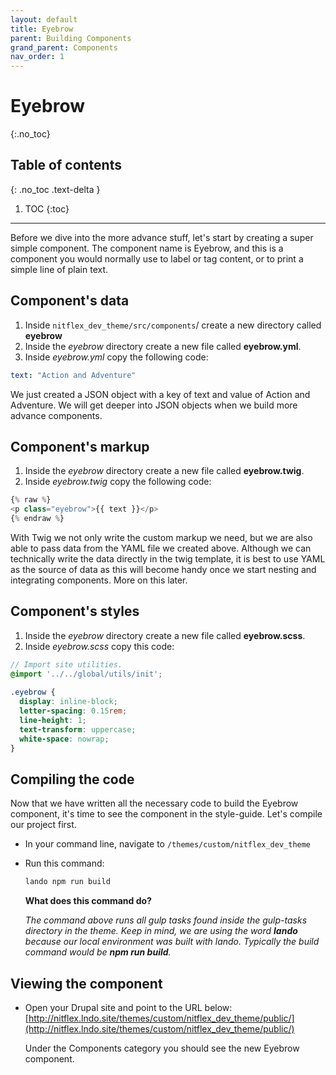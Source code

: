 ```yaml
---
layout: default
title: Eyebrow
parent: Building Components
grand_parent: Components
nav_order: 1
---
```


# Eyebrow
{:.no_toc}

## Table of contents
{: .no_toc .text-delta }

1. TOC
{:toc}

---

Before we dive into the more advance stuff, let's start by creating a super simple component. The component name is Eyebrow, and this is a component you would normally use to label or tag content, or to print a simple line of plain text.

## Component's data
1. Inside `nitflex_dev_theme/src/components`/ create a new directory called **eyebrow**
2. Inside the _eyebrow_ directory create a new file called **eyebrow.yml**.
3. Inside _eyebrow.yml_ copy the following code:

```yaml
text: "Action and Adventure"
```

We just created a JSON object with a key of text and value of Action and Adventure. We will get deeper into JSON objects when we build more advance components.

## Component's markup
1. Inside the _eyebrow_ directory create a new file called **eyebrow.twig**.
2. Inside _eyebrow.twig_ copy the following code:

```php
{% raw %}
<p class="eyebrow">{{ text }}</p>
{% endraw %}
```

With Twig we not only write the custom markup we need, but we are also able to pass data from the YAML file we created above.  Although we can technically write the data directly in the twig template, it is best to use YAML as the source of data as this will become handy once we start nesting and integrating components.  More on this later.

## Component's styles
1. Inside the _eyebrow_ directory create a new file called **eyebrow.scss**.
2. Inside _eyebrow.scss_ copy this code:

```scss
// Import site utilities.
@import '../../global/utils/init';
​
.eyebrow {
  display: inline-block;
  letter-spacing: 0.15rem;
  line-height: 1;
  text-transform: uppercase;
  white-space: nowrap;
}
```

## Compiling the code
Now that we have written all the necessary code to build the Eyebrow component, it's time to see the component in the style-guide. Let's compile our project first.

* In your command line, navigate to `/themes/custom/nitflex_dev_theme`
* Run this command:
    ```bash
    lando npm run build
    ```

    **What does this command do?**

    _The command above runs all gulp tasks found inside the gulp-tasks directory in the theme.  Keep in mind, we are using the word **lando** because our local environment was built with lando.  Typically the build command would be **npm run build**._


## Viewing the component
* Open your Drupal site and point to the URL below:
[http://nitflex.lndo.site/themes/custom/nitflex_dev_theme/public/](http://nitflex.lndo.site/themes/custom/nitflex_dev_theme/public/)

  Under the Components category you should see the new Eyebrow component.

